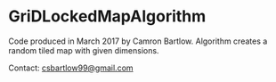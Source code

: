 # GriDLockedMapAlgorithm
Code produced in March 2017 by Camron Bartlow. Algorithm creates a random tiled map with given dimensions.

Contact: csbartlow99@gmail.com
